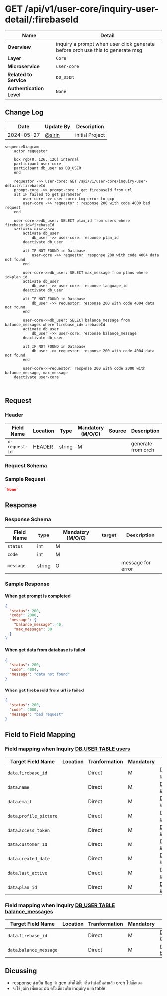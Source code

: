 # GET /api/v1/user-core/inquiry-user-detail/:firebaseId

| Name                     | Detail                                                                         |
| ------------------------ | ------------------------------------------------------------------------------ |
| **Overview**             | inquiry a prompt when user click generate before orch use this to generate msg |
| **Layer**                | `Core`                                                                         |
| **Microservice**         | `user-core`                                                                    |
| **Related to Service**   | `DB_USER`                                                                      |
| **Authentication Level** | `None`                                                                         |

## Change Log

| Date       | Update By                             | Description     |
| ---------- | ------------------------------------- | --------------- |
| 2024-05-27 | [@sirin](https://github.com/aamjazrk) | initial Project |

```mermaid
sequenceDiagram
    actor requestor

    box rgb(0, 126, 126) internal
    participant user-core
    participant db_user as DB_USER
    end

    requestor ->> user-core: GET /api/v1/user-core/inquiry-user-detail/:firebaseId
    prompt-core ->> prompt-core : get firebaseId from url
    alt IF failed to get parameter
        user-core-->> user-core: Log error to gcp
        user-core ->> requestor : response 200 with code 4000 bad request
    end

    user-core->>db_user: SELECT plan_id from users where firebase_id=firebaseId
    activate user-core
        activate db_user
            db_user ->> user-core: response plan_id
        deactivate db_user

        alt IF NOT FOUND in Database
            user-core ->> requestor: response 200 with code 4004 data not found
        end

        user-core->>db_user: SELECT max_message from plans where id=plan_id
        activate db_user
            db_user ->> user-core: response language_id
        deactivate db_user

        alt IF NOT FOUND in Database
            db_user ->> requestor: response 200 with code 4004 data not found
        end

        user-core->>db_user: SELECT balance_message from balance_messages where firebase_id=firebaseId
        activate db_user
            db_user ->> user-core: response balance_message
        deactivate db_user

        alt IF NOT FOUND in Database
            db_user ->> requestor: response 200 with code 4004 data not found
        end

        user-core->>requestor: response 200 with code 2000 with balance_message, max_message
    deactivate user-core



```

## Request

### Header

| Field Name     | Location | Type   | Mandatory (M/O/C) | Source | Description        |
| -------------- | -------- | ------ | ----------------- | ------ | ------------------ |
| `x-request-id` | HEADER   | string | M                 |        | generate from orch |

### Request Schema

### Sample Request

```json
`None`
```

## Response

### Response Schema

| Field Name | type   | Mandatory (M/O/C) | target | Description       |
| ---------- | ------ | ----------------- | ------ | ----------------- |
| `status`   | int    | M                 |        |                   |
| `code`     | int    | M                 |        |                   |
| `message`  | string | O                 |        | message for error |

### Sample Response

#### When get prompt is completed

```json
{
  "status": 200,
  "code": 2000,
  "message": {
    "balance_message": 40,
    "max_message": 30
  }
}
```

#### When get data from database is failed

```json
{
  "status": 200,
  "code": 4004,
  "message": "data not found"
}
```

#### When get firebaseId from url is failed

```json
{
  "status": 200,
  "code": 4000,
  "message": "bad request"
}
```

## Field to Field Mapping

### Field mapping when Inquiry [DB_USER TABLE users](https://github.com/promptlabth/docs-of-all/blob/main/database/USER/USER.md)

| Target Field Name        | Location | Tranformation | Mandatory | Source                                                                                                              | Remark |
| ------------------------ | -------- | ------------- | --------- | ------------------------------------------------------------------------------------------------------------------- | ------ |
| `data`.`firebase_id`     |          | Direct        | M         | [DB_USER TABLE users](https://github.com/promptlabth/docs-of-all/blob/main/database/USER/USER.md).`firebase_id`     |        |
| `data`.`name`            |          | Direct        | M         | [DB_USER TABLE users](https://github.com/promptlabth/docs-of-all/blob/main/database/USER/USER.md).`name`            |        |
| `data`.`email`           |          | Direct        | M         | [DB_USER TABLE users](https://github.com/promptlabth/docs-of-all/blob/main/database/USER/USER.md).`email`           |        |
| `data`.`profile_picture` |          | Direct        | M         | [DB_USER TABLE users](https://github.com/promptlabth/docs-of-all/blob/main/database/USER/USER.md).`profile_picture` |        |
| `data`.`access_token`    |          | Direct        | M         | [DB_USER TABLE users](https://github.com/promptlabth/docs-of-all/blob/main/database/USER/USER.md).`access_token`    |        |
| `data`.`customer_id`     |          | Direct        | M         | [DB_USER TABLE users](https://github.com/promptlabth/docs-of-all/blob/main/database/USER/USER.md).`customer_id`     |        |
| `data`.`created_date`    |          | Direct        | M         | [DB_USER TABLE users](https://github.com/promptlabth/docs-of-all/blob/main/database/USER/USER.md).`created_date`    |        |
| `data`.`last_active`     |          | Direct        | M         | [DB_USER TABLE users](https://github.com/promptlabth/docs-of-all/blob/main/database/USER/USER.md).`last_active`     |        |
| `data`.`plan_id`         |          | Direct        | M         | [DB_USER TABLE users](https://github.com/promptlabth/docs-of-all/blob/main/database/USER/USER.md).`plan_id`         |        |

### Field mapping when Inquiry [DB_USER TABLE balance_messages](https://github.com/promptlabth/docs-of-all/blob/main/database/USER/BALANCE_MESSAGES/balance_messages%20v1.0.0.md)

| Target Field Name        | Location | Tranformation | Mandatory | Source                                                                                                                                                               | Remark |
| ------------------------ | -------- | ------------- | --------- | -------------------------------------------------------------------------------------------------------------------------------------------------------------------- | ------ |
| `data`.`firebase_id`     |          | Direct        | M         | [DB_USER TABLE balance_messages](https://github.com/promptlabth/docs-of-all/blob/main/database/USER/BALANCE_MESSAGES/balance_messages%20v1.0.0.md).`firebase_id`     |        |
| `data`.`balance_message` |          | Direct        | M         | [DB_USER TABLE balance_messages](https://github.com/promptlabth/docs-of-all/blob/main/database/USER/BALANCE_MESSAGES/balance_messages%20v1.0.0.md).`balance_message` |        |

## Dicussing

- response ส่งเป็น flag ว่า gen เพิ่มได้มั้ย หรือว่าส่งเป็นค่าแล้ว orch ไปเช็คเอง
- จะใช้ join เพื่อแตะ db ครั้งเดียวหรือ inquiry แยก table

